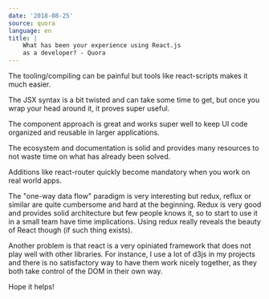 ```yaml
---
date: '2018-08-25'
source: quora
language: en
title: |
    What has been your experience using React.js
    as a developer? - Quora
---
```


The tooling/compiling can be painful but tools like react-scripts makes
it much easier.

The JSX syntax is a bit twisted and can take some time to get, but once
you wrap your head around it, it proves super useful.

The component approach is great and works super well to keep UI code
organized and reusable in larger applications.

The ecosystem and documentation is solid and provides many resources to
not waste time on what has already been solved.

Additions like react-router quickly become mandatory when you work on
real world apps.

The "one-way data flow" paradigm is very interesting but redux, reflux
or similar are quite cumbersome and hard at the beginning. Redux is very
good and provides solid architecture but few people knows it, so to
start to use it in a small team have time implications. Using redux
really reveals the beauty of React though (if such thing exists).

Another problem is that react is a very opiniated framework that does
not play well with other libraries. For instance, I use a lot of d3js in
my projects and there is no satisfactory way to have them work nicely
together, as they both take control of the DOM in their own way.

Hope it helps!

